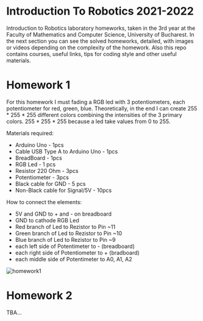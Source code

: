 # Introduction To Robotics 2021-2022
Introduction to Robotics laboratory homeworks, taken in the 3rd year at the Faculty of Mathematics and Computer Science, University of Bucharest. In the next section you can see the solved homeworks, detailed, with images or videos depending on the complexity of the homework. Also this repo contains courses, useful links, tips for coding style and other useful materials.

# Homework 1
For this homework I must fading a RGB led with 3 potentiometers, each potentiometer for red, green, blue. Theoretically, in the end I can create 255 * 255 * 255 different colors combining the intensities of the 3 primary colors. 255 * 255 * 255 because a led take values from 0 to 255.

Materials required:
* Arduino Uno - 1pcs
* Cable USB Type A to Arduino Uno - 1pcs
* BreadBoard - 1pcs
* RGB Led - 1 pcs
* Resistor 220 Ohm - 3pcs
* Potentiometer - 3pcs
* Black cable for GND - 5 pcs
* Non-Black cable for Signal/5V - 10pcs

How to connect the elements:
- 5V and GND to + and - on breadboard
- GND to cathode RGB Led
- Red branch of Led to Rezistor to Pin ~11
- Green branch of Led to Rezistor to Pin ~10
- Blue branch of Led to Rezistor to Pin ~9
- each left side of Potentimeter to - (breadboard)
- each right side of Potentiometer to + (bradboard)
- each middle side of Potentimeter to A0, A1, A2

![homework1](https://user-images.githubusercontent.com/61587939/139029029-f3b173cc-182b-4210-a149-a97a991ec70a.jpeg)

# Homework 2
TBA...
